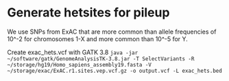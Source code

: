 # Generate hetsites for pileup
We use SNPs from ExAC that are more common than allele frequencies of 10^-2 for chromosomes 1-X and more common than 10^-5 for Y. 

Create exac_hets.vcf with GATK 3.8
`java -jar ~/software/gatk/GenomeAnalysisTK-3.8.jar -T SelectVariants -R ~/storage/hg19/Homo_sapiens_assembly19.fasta -V ~/storage/exac/ExAC.r1.sites.vep.vcf.gz -o output.vcf -L exac_hets.bed`
